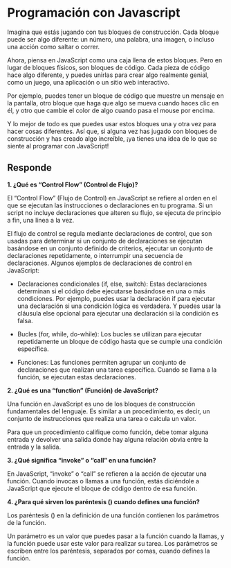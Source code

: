 # **Programación con Javascript**

Imagina que estás jugando con tus bloques de construcción. Cada bloque puede ser algo diferente: un número, una palabra, una imagen, o incluso una acción como saltar o correr.

Ahora, piensa en JavaScript como una caja llena de estos bloques. Pero en lugar de bloques físicos, son bloques de código. Cada pieza de código hace algo diferente, y puedes unirlas para crear algo realmente genial, como un juego, una aplicación o un sitio web interactivo.

Por ejemplo, puedes tener un bloque de código que muestre un mensaje en la pantalla, otro bloque que haga que algo se mueva cuando haces clic en él, y otro que cambie el color de algo cuando pasa el mouse por encima.

Y lo mejor de todo es que puedes usar estos bloques una y otra vez para hacer cosas diferentes. Así que, si alguna vez has jugado con bloques de construcción y has creado algo increíble, ¡ya tienes una idea de lo que se siente al programar con JavaScript!

## **Responde**

**1. ¿Qué es “Control Flow” (Control de Flujo)?**

El “Control Flow” (Flujo de Control) en JavaScript se refiere al orden en el que se ejecutan las instrucciones o declaraciones en tu programa. Si un script no incluye declaraciones que alteren su flujo, se ejecuta de principio a fin, una línea a la vez.

El flujo de control se regula mediante declaraciones de control, que son usadas para determinar si un conjunto de declaraciones se ejecutan basándose en un conjunto definido de criterios, ejecutar un conjunto de declaraciones repetidamente, o interrumpir una secuencia de declaraciones.
Algunos ejemplos de declaraciones de control en JavaScript:

* Declaraciones condicionales (if, else, switch): Estas  declaraciones determinan si el código debe ejecutarse basándose en una o más condiciones. Por ejemplo, puedes usar la declaración if para ejecutar una declaración si una condición lógica es verdadera. Y puedes usar la cláusula else opcional para ejecutar una declaración si la condición es falsa.

* Bucles (for, while, do-while): Los bucles se utilizan para ejecutar repetidamente un bloque de código hasta que se cumple una condición específica.

* Funciones: Las funciones permiten agrupar un conjunto de declaraciones que realizan una tarea específica. Cuando se llama a la función, se ejecutan estas declaraciones.


**2. ¿Qué es una “function” (Función) de JavaScript?**

Una función en JavaScript es uno de los bloques de construcción fundamentales del lenguaje. Es similar a un procedimiento, es decir, un conjunto de instrucciones que realiza una tarea o calcula un valor.

Para que un procedimiento califique como función, debe tomar alguna entrada y devolver una salida donde hay alguna relación obvia entre la entrada y la salida.

**3. ¿Qué significa “invoke” o “call” en una función?**

En JavaScript, “invoke” o “call” se refieren a la acción de ejecutar una función. Cuando invocas o llamas a una función, estás diciéndole a JavaScript que ejecute el bloque de código dentro de esa función.

**4. ¿Para qué sirven los paréntesis () cuando defines una función?**

Los paréntesis () en la definición de una función contienen los parámetros de la función.

Un parámetro es un valor que puedes pasar a la función cuando la llamas, y la función puede usar este valor para realizar su tarea. Los parámetros se escriben entre los paréntesis, separados por comas, cuando defines la función.
